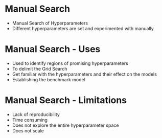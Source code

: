 # Manual Search
- Manual Search of Hyperparameters
- Different hyperparameters are set and experimented with
manually

# Manual Search - Uses
- Used to identify regions of promising hyperparameters
- To delimit the Grid Search
- Get familiar with the hyperparameters and their effect on the
models
- Establishing the benchmark model

# Manual Search - Limitations
- Lack of reproducibility
- Time consuming
- Does not explore the entire hyperparameter space
- Does not scale